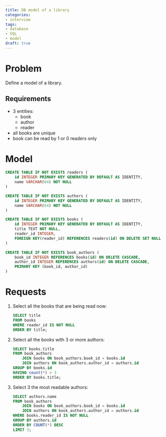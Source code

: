 ```yaml
---
title: DB model of a library
categories:
- interview
tags:
- database
- SQL
- model
draft: true
---
```

# Problem

Define a model of a library.

## Requirements

- 3 entities:
  - book
  - author
  - reader
- all books are unique
- book can be read by 1 or 0 readers only

# Model

```sql
CREATE TABLE IF NOT EXISTS readers (
    id INTEGER PRIMARY KEY GENERATED BY DEFAULT AS IDENTITY,
    name VARCHAR(64) NOT NULL
)

CREATE TABLE IF NOT EXISTS authors (
    id INTEGER PRIMARY KEY GENERATED BY DEFAULT AS IDENTITY,
    name VARCHAR(64) NOT NULL
)

CREATE TABLE IF NOT EXISTS books (
    id INTEGER PRIMARY KEY GENERATED BY DEFAULT AS IDENTITY,
    title TEXT NOT NULL,
    reader_id INTEGER,
    FOREIGN KEY(reader_id) REFERENCES readers(id) ON DELETE SET NULL
)

CREATE TABLE IF NOT EXISTS book_authors (
    book_id INTEGER REFERENCES books(id) ON DELETE CASCADE,
    author_id INTEGER REFERENCES authors(id) ON DELETE CASCADE,
    PRIMARY KEY (book_id, author_id)
)
```

# Requests

1. Select all the books that are being read now:
    ```sql
    SELECT title
    FROM books
    WHERE reader_id IS NOT NULL
    ORDER BY title;
    ```
2. Select all the books with 3 or more authors:
    ```sql
    SELECT books.title
    FROM book_authors
        JOIN books ON book_authors.book_id = books.id
        JOIN authors ON book_authors.author_id = authors.id
    GROUP BY books.id
    HAVING count(*) > 3
    ORDER BY books.title;
    ```
3. Select 3 the most readable authors:
    ```sql
    SELECT authors.name
    FROM book_authors
        JOIN books ON book_authors.book_id = books.id
        JOIN authors ON book_authors.author_id = authors.id
    WHERE books.reader_id IS NOT NULL
    GROUP BY authors.id
    ORDER BY COUNT(*) DESC
    LIMIT 3;
    ```
